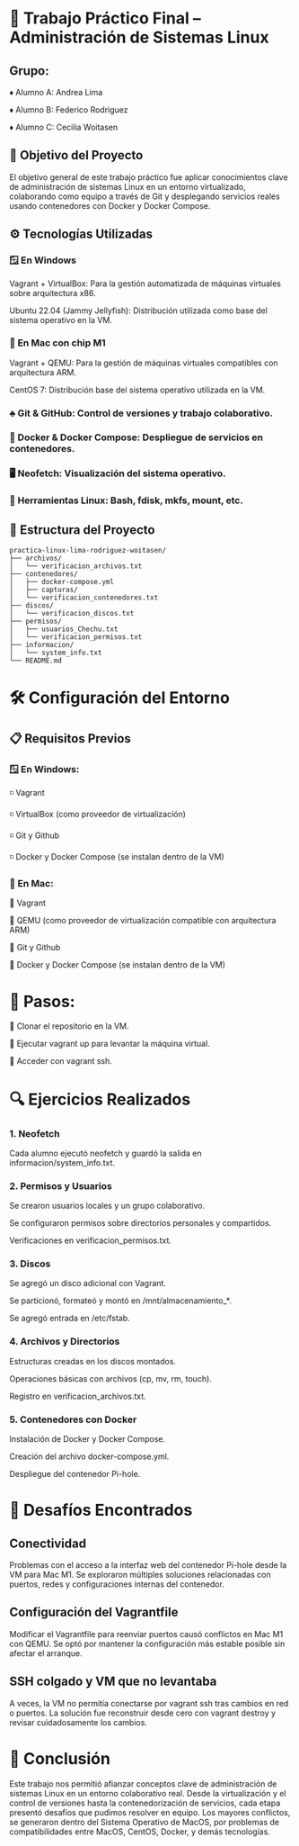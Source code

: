# 🐧 Trabajo Práctico Final – Administración de Sistemas Linux
## Grupo:
♦️ Alumno A: Andrea Lima

♦️ Alumno B: Federico Rodriguez

♦️ Alumno C: Cecilia Woitasen

## 🎯 Objetivo del Proyecto
El objetivo general de este trabajo práctico fue aplicar conocimientos clave de administración de sistemas Linux en un entorno virtualizado, colaborando como equipo a través de Git y desplegando servicios reales usando contenedores con Docker y Docker Compose.

## ⚙️ Tecnologías Utilizadas
### 🪟 En Windows
Vagrant + VirtualBox: Para la gestión automatizada de máquinas virtuales sobre arquitectura x86.

Ubuntu 22.04 (Jammy Jellyfish): Distribución utilizada como base del sistema operativo en la VM.

### 🍎 En Mac con chip M1
Vagrant + QEMU: Para la gestión de máquinas virtuales compatibles con arquitectura ARM.

CentOS 7: Distribución base del sistema operativo utilizada en la VM.

### ♣️ Git & GitHub: Control de versiones y trabajo colaborativo.

### 🐳 Docker & Docker Compose: Despliegue de servicios en contenedores.

### 🖥️ Neofetch: Visualización del sistema operativo.

### 🧰 Herramientas Linux: Bash, fdisk, mkfs, mount, etc.

## 📂 Estructura del Proyecto

```
practica-linux-lima-rodriguez-woitasen/
├── archivos/
│   └── verificacion_archivos.txt
├── contenedores/
│   ├── docker-compose.yml
│   ├── capturas/
│   └── verificacion_contenedores.txt
├── discos/
│   └── verificacion_discos.txt
├── permisos/
│   ├── usuarios_Chechu.txt
│   └── verificacion_permisos.txt
├── informacion/
│   └── system_info.txt
└── README.md
```

# 🛠️ Configuración del Entorno
## 📋 Requisitos Previos
### 🪟 En Windows:
◽️ Vagrant

◽️ VirtualBox (como proveedor de virtualización)

◽️ Git y Github

◽️ Docker y Docker Compose (se instalan dentro de la VM)

### 🍎 En Mac:
🔸 Vagrant

🔸 QEMU (como proveedor de virtualización compatible con arquitectura ARM)

🔸 Git y Github

🔸 Docker y Docker Compose (se instalan dentro de la VM)

# 👣 Pasos:

🔺 Clonar el repositorio en la VM.

🔺 Ejecutar vagrant up para levantar la máquina virtual.

🔺 Acceder con vagrant ssh.

# 🔍 Ejercicios Realizados
### 1. Neofetch
Cada alumno ejecutó neofetch y guardó la salida en informacion/system_info.txt.

### 2. Permisos y Usuarios
Se crearon usuarios locales y un grupo colaborativo.

Se configuraron permisos sobre directorios personales y compartidos.

Verificaciones en verificacion_permisos.txt.

### 3. Discos
Se agregó un disco adicional con Vagrant.

Se particionó, formateó y montó en /mnt/almacenamiento_*.

Se agregó entrada en /etc/fstab.

### 4. Archivos y Directorios
Estructuras creadas en los discos montados.

Operaciones básicas con archivos (cp, mv, rm, touch).

Registro en verificacion_archivos.txt.

### 5. Contenedores con Docker
Instalación de Docker y Docker Compose.

Creación del archivo docker-compose.yml.

Despliegue del contenedor Pi-hole.

# 🐛 Desafíos Encontrados
## Conectividad
Problemas con el acceso a la interfaz web del contenedor Pi-hole desde la VM para Mac M1. Se exploraron múltiples soluciones relacionadas con puertos, redes y configuraciones internas del contenedor.

## Configuración del Vagrantfile
Modificar el Vagrantfile para reenviar puertos causó conflictos en Mac M1 con QEMU. Se optó por mantener la configuración más estable posible sin afectar el arranque.

## SSH colgado y VM que no levantaba
A veces, la VM no permitía conectarse por vagrant ssh tras cambios en red o puertos. La solución fue reconstruir desde cero con vagrant destroy y revisar cuidadosamente los cambios.

# 📌 Conclusión
Este trabajo nos permitió afianzar conceptos clave de administración de sistemas Linux en un entorno colaborativo real. Desde la virtualización y el control de versiones hasta la contenedorización de servicios, cada etapa presentó desafíos que pudimos resolver en equipo.
Los mayores conflictos, se generaron dentro del Sistema Operativo de MacOS, por problemas de compatibilidades entre MacOS, CentOS, Docker, y demás tecnologías.
